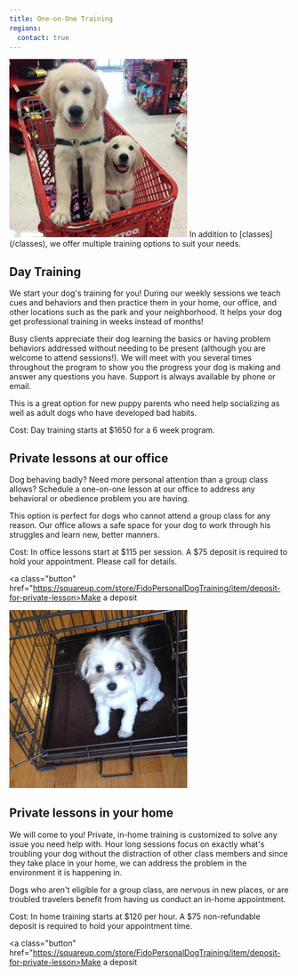 ```yaml
---
title: One-on-One Training
regions:
  contact: true
---
```

<img class="right" src="/images/training.jpg" alt="" />
In addition to [classes](/classes), we offer multiple training options to suit your needs.

## Day Training

We start your dog's training for you! During our weekly sessions we teach cues and 
behaviors and then practice them in your home, our office, and other locations such 
as the park and your neighborhood. It helps your dog get professional training in 
weeks instead of months!

Busy clients appreciate their dog learning the basics or having problem behaviors 
addressed without needing to be present (although you are welcome to attend sessions!). 
We will meet with you several times throughout the program to show you the progress 
your dog is making and answer any questions you have. Support is always available by 
phone or email.

This is a great option for new puppy parents who need help socializing as well as 
adult dogs who have developed bad habits.

Cost: Day training starts at $1650 for a 6 week program.

## Private lessons at our office

Dog behaving badly? Need more personal attention than a group class allows? Schedule 
a one-on-one lesson at our office to address any behavioral or obedience problem you 
are having.

This option is perfect for dogs who cannot attend a group class for any 
reason. Our office allows a safe space for your dog to work through his struggles 
and learn new, better manners. 

Cost: In office lessons start at $115 per session. A $75 deposit is required to hold your appointment. Please call for 
details.

<a class="button" href="https://squareup.com/store/FidoPersonalDogTraining/item/deposit-for-private-lesson>Make a deposit</a>

<img class="right" src="/images/home-training.jpg" alt="" />

## Private lessons in your home

We will come to you! Private, in-home training is customized to solve any issue 
you need help with. Hour long sessions focus on exactly what's troubling your dog 
without the distraction of other class members and since they take place in your home, 
we can address the problem in the environment it is happening in.

Dogs who aren't eligible for a group class, are nervous in new places, or are troubled 
travelers benefit from having us conduct an in-home appointment. 

Cost: In home training starts at $120 per hour. A $75 non-refundable deposit is required to hold your appointment time. 

<a class="button" href="https://squareup.com/store/FidoPersonalDogTraining/item/deposit-for-private-lesson>Make a deposit</a>
